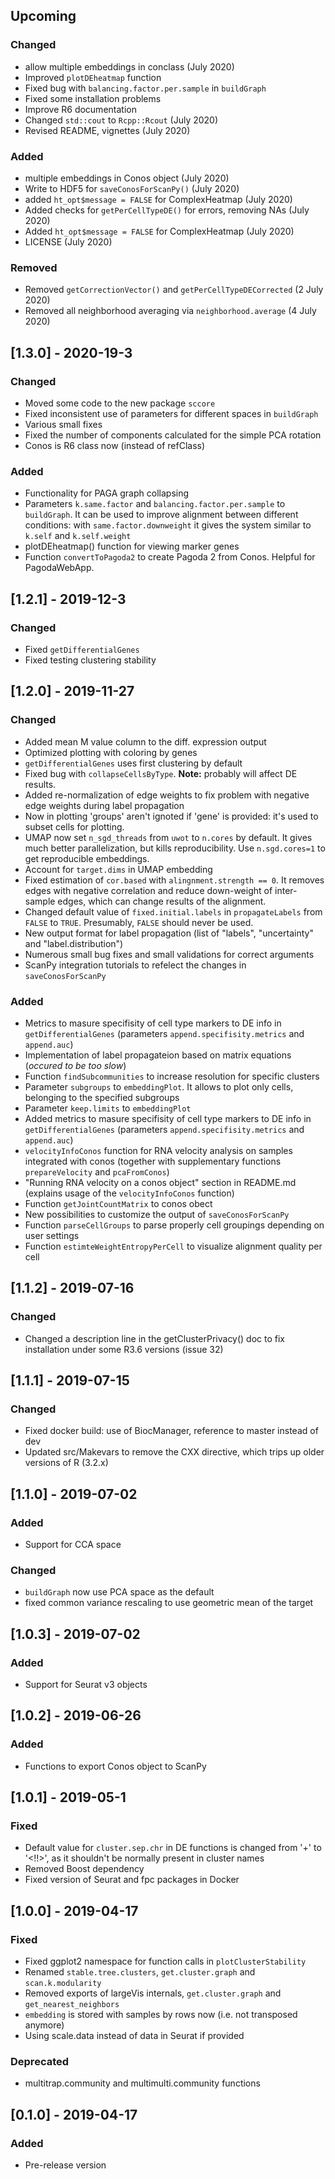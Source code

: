 ## Upcoming

### Changed

- allow multiple embeddings in conclass (July 2020)
- Improved `plotDEheatmap` function
- Fixed bug with `balancing.factor.per.sample` in `buildGraph`
- Fixed some installation problems
- Improve R6 documentation
- Changed `std::cout` to `Rcpp::Rcout` (July 2020)
- Revised README, vignettes (July 2020)

### Added

- multiple embeddings in Conos object (July 2020)
- Write to HDF5 for `saveConosForScanPy()` (July 2020)
- added `ht_opt$message = FALSE` for ComplexHeatmap (July 2020)
- Added checks for `getPerCellTypeDE()` for errors, removing NAs (July 2020)
- Added `ht_opt$message = FALSE` for ComplexHeatmap (July 2020)
- LICENSE (July 2020)

### Removed

- Removed `getCorrectionVector()` and `getPerCellTypeDECorrected` (2 July 2020)
- Removed all neighborhood averaging via `neighborhood.average` (4 July 2020)


## [1.3.0] - 2020-19-3

### Changed

- Moved some code to the new package `sccore`
- Fixed inconsistent use of parameters for different spaces in `buildGraph`
- Various small fixes
- Fixed the number of components calculated for the simple PCA rotation
- Conos is R6 class now (instead of refClass)
	
### Added

- Functionality for PAGA graph collapsing
- Parameters `k.same.factor` and `balancing.factor.per.sample` to `buildGraph`. 
  It can be used to improve alignment between different conditions: with `same.factor.downweight`
  it gives the system similar to `k.self` and `k.self.weight`
- plotDEheatmap() function for viewing marker genes
- Function `convertToPagoda2` to create Pagoda 2 from Conos. Helpful for PagodaWebApp.
	
## [1.2.1] - 2019-12-3

### Changed

- Fixed `getDifferentialGenes`
- Fixed testing clustering stability

## [1.2.0] - 2019-11-27

### Changed

- Added mean M value column to the diff. expression output
- Optimized plotting with coloring by genes
- `getDifferentialGenes` uses first clustering by default
- Fixed bug with `collapseCellsByType`. **Note:** probably will affect DE results.
- Added re-normalization of edge weights to fix problem with negative edge weights during label propagation
- Now in plotting 'groups' aren't ignoted if 'gene' is provided: it's used to subset cells for plotting.
- UMAP now set `n_sgd_threads` from `uwot` to `n.cores` by default. It gives much better parallelization, but kills reproducibility.
  Use `n.sgd.cores=1` to get reproducible embeddings.
- Account for `target.dims` in UMAP embedding
- Fixed estimation of `cor.based` with `alingnment.strength == 0`. It removes edges with negative correlation and reduce down-weight of inter-sample edges, which can change results of the alignment.
- Changed default value of `fixed.initial.labels` in `propagateLabels` from `FALSE` to `TRUE`. Presumably, `FALSE` should never be used.
- New output format for label propagation (list of "labels", "uncertainty" and "label.distribution")
- Numerous small bug fixes and small validations for correct arguments
- ScanPy integration tutorials to refelect the changes in `saveConosForScanPy`

### Added

- Metrics to masure specifisity of cell type markers to DE info in `getDifferentialGenes` (parameters `append.specifisity.metrics` and `append.auc`)
- Implementation of label propagateion based on matrix equations (*occured to be too slow*)
- Function `findSubcommunities` to increase resolution for specific clusters
- Parameter `subgroups` to `embeddingPlot`. It allows to plot only cells, belonging to the specified subgroups
- Parameter `keep.limits` to `embeddingPlot`
- Added metrics to masure specifisity of cell type markers to DE info in `getDifferentialGenes` (parameters `append.specifisity.metrics` and `append.auc`)
- `velocityInfoConos` function for RNA velocity analysis on samples integrated with conos (together with supplementary functions `prepareVelocity` and `pcaFromConos`)
- "Running RNA velocity on a conos object" section in README.md (explains usage of the `velocityInfoConos` function)
- Function `getJointCountMatrix` to conos obect
- New possibilities to customize the output of `saveConosForScanPy` 
- Function `parseCellGroups` to parse properly cell groupings depending on user settings
- Function `estimteWeightEntropyPerCell` to visualize alignment quality per cell

## [1.1.2] - 2019-07-16

### Changed

- Changed a description line in the getClusterPrivacy() doc to fix installation under some R3.6 versions (issue 32)

## [1.1.1] - 2019-07-15

### Changed

- Fixed docker build: use of BiocManager, reference to master instead of dev
- Updated src/Makevars to remove the CXX directive, which trips up older versions of R (3.2.x)

## [1.1.0] - 2019-07-02

### Added

- Support for CCA space

### Changed

- `buildGraph` now use PCA space as the default
- fixed common variance rescaling to use geometric mean of the target

## [1.0.3] - 2019-07-02

### Added

- Support for Seurat v3 objects

## [1.0.2] - 2019-06-26

### Added

- Functions to export Conos object to ScanPy

## [1.0.1] - 2019-05-1

### Fixed

- Default value for `cluster.sep.chr` in DE functions is changed from '+' to '<!!>', 
  as it shouldn't be normally present in cluster names
- Removed Boost dependency
- Fixed version of Seurat and fpc packages in Docker

## [1.0.0] - 2019-04-17

### Fixed

- Fixed ggplot2 namespace for function calls in `plotClusterStability`
- Renamed `stable.tree.clusters`, `get.cluster.graph` and `scan.k.modularity`
- Removed exports of largeVis internals, `get.cluster.graph` and `get_nearest_neighbors`
- `embedding` is stored with samples by rows now (i.e. not transposed anymore)
- Using scale.data instead of data in Seurat if provided

### Deprecated

- multitrap.community and multimulti.community functions

## [0.1.0] - 2019-04-17

### Added

- Pre-release version
